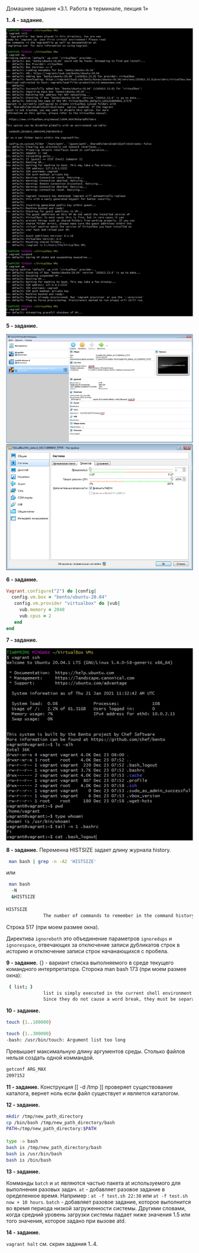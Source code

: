 Домашнее задание «3.1. Работа в терминале, лекция 1»

**1..4 - задание.**

![1..4](hw-03.1.1-4.jpg)




**5 - задание.**

![5](hw-03.1.5.jpg)
![5_2](hw-03.1.5_2.jpg)
  
  
**6 - задание.**

```ruby
Vagrant.configure("2") do |config|
  config.vm.box = "bento/ubuntu-20.04"
   config.vm.provider "virtualbox" do |vub|
     vub.memory = 2048
     vub.cpus = 2
   end
end 
```

**7 - задание.**    

![7](hw-03.1.7.jpg)


**8 - задание.**
Переменна HISTSIZE задает длину журнала history.

```bash
 man bash | grep -n -A2 'HISTSIZE'
```
или
```bash
 man bash
  -N
  &HISTSIZE

HISTSIZE
              The number of commands to remember in the command history (see HISTORY below).  If the value is 0, commands are not saved in the history list.  Numeric values less than zero result in every command being saved on the history list (there is no limit).  The shell sets the default value to 500 after reading any startup files.
```
Строка 517 (при моем размее окна).


Директива `ignoreboth` это объединение параметров `ignoredups` и `ignorespace`, отвечающих за отключение записи дубликатов строк в историю и отключение записи строк начанающихся с пробела.

**9 - задание.**
{} - вариант списка выполняемого в среде текущего командного интерпретатора.
Сторока man bash 173 (при моем размее окна):
```bash
 { list; }
              list is simply executed in the current shell environment.  list must be terminated with a newline or semicolon.  This is known as a group command.  The return status is the exit status of list.  Note that unlike the metacharacters ( and ), { and } are reserved words and must occur where a reserved word  is  permitted  to  be  recognized.
              Since they do not cause a word break, they must be separated from list by whitespace or another shell metacharacter.
```

**10 - задание.**
```bash
touch {1..100000}
```

```bash
touch {1..300000}
-bash: /usr/bin/touch: Argument list too long
```
Превышает максимальную длину аргументов среды. Столько файлов нельзя создать одной коммандой.
```bash
getconf ARG_MAX
2097152
```

**11 - задание.**
Конструкция [[ -d /tmp ]] проверяет существование каталога, вернет ноль если файл существует и является каталогом.


**12 - задание.**

```bash
mkdir /tmp/new_path_directory
cp /bin/bash /tmp/new_path_directory/bash
PATH=/tmp/new_path_directory:$PATH

type -a bash
bash is /tmp/new_path_directory/bash
bash is /usr/bin/bash
bash is /bin/bash
```

**13 - задание.**

Комманды `batch` и `at` являются частью пакета at используемого для выполнения разовых задач.
`at` - добавляет разовое задание в оределенное время. Например : `at -f test.sh 22:30` или `at -f test.sh now + 10 hours`.
`batch` - добавляет разовое задание, которое выполнится во время периода низкой загруженности системы. Другими словами, когда средний уровень загрузки системы падает ниже значения 1.5 или того значения, которое задано при вызове atd.

**14 - задание.**

`vagrant halt` см. скрин задания 1..4.
